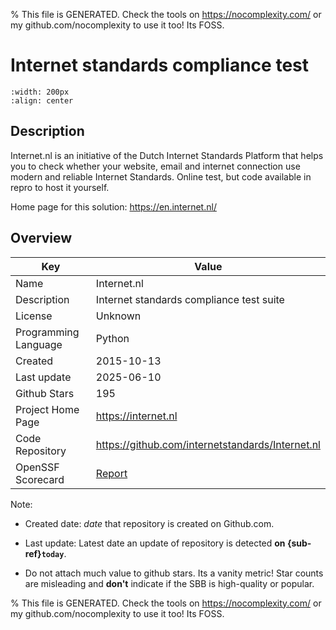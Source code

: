 
% This file is GENERATED. Check the tools on https://nocomplexity.com/ or my github.com/nocomplexity to use it too! Its FOSS. 

# Internet standards compliance test 


```{image} https://en.internet.nl/static/logo_en.png 
:width: 200px 
:align: center 
```

## Description 

Internet.nl is an initiative of the Dutch Internet Standards Platform that helps you to check whether your website, email and internet connection use modern and reliable Internet Standards. Online test, but code available in repro to host it yourself.

Home page for this solution: https://en.internet.nl/ 

## Overview 

| Key | Value |
| --- | --- |
| Name | Internet.nl |
| Description | Internet standards compliance test suite |
| License | Unknown |
| Programming Language | Python |
| Created | 2015-10-13 |
| Last update | 2025-06-10 |
| Github Stars | 195 |
| Project Home Page | https://internet.nl |
| Code Repository | https://github.com/internetstandards/Internet.nl |
| OpenSSF Scorecard | [Report](https://securityscorecards.dev/viewer/?uri=github.com/internetstandards/Internet.nl) |

Note:
 - Created date: *date* that repository is created on Github.com. 

- Last update: Latest date an update of repository is detected **on {sub-ref}`today`**. 

- Do not attach much value to github stars. Its a vanity metric! Star counts are misleading and 
**don't** indicate if the SBB is high-quality or popular.

% This file is GENERATED. Check the tools on https://nocomplexity.com/ or my github.com/nocomplexity to use it too! Its FOSS. 

